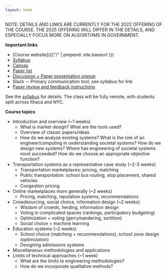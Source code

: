 ```yaml
---
layout: home
---
```

NOTE: DETAILS AND LINKS ARE CURRENTLY FOR THE 2022 OFFERING OF THE COURSE. THE 2025 OFFERING WILL DIFFER IN THE DETAILS, AND ESPECIALLY FOCUS MORE ON ALGORITHMS IN GOVERNMENT. 


<b>Important links</b>
 - [Course website]({{"/" | prepend: site.baseurl }})
 - [Syllabus](https://docs.google.com/document/d/1jb3OyBg9Iv5YsSgp0E1dRVmNpvfK_1-Z5e1fazlm7Uk/edit)
 - [Canvas](https://canvas.cornell.edu/courses/38827)
 - [Paper list](https://docs.google.com/document/d/1VFOLy8fAoY8Kmy06unBx-Bkp5tc62mM5bpsY_j7dsL8/edit#heading=h.ktoma9yvfgly)
 - [Discussion + Paper presentation signup](https://docs.google.com/spreadsheets/d/1Ne38J1SdDiBgSg_OTHoPaaQHJ3s113pQc11EDvm81HI/edit#gid=0)
 - Slack -- Primary communication tool; see syllabus for link
 - [Paper review and feedback instructions](https://docs.google.com/document/d/1qy4PgxEmXM6rEyOM2m0yDOnQ3ODERGcdw1ZiSfmyH9Y/edit)

See the [syllabus](https://docs.google.com/document/d/1jb3OyBg9Iv5YsSgp0E1dRVmNpvfK_1-Z5e1fazlm7Uk/edit) for details. The class will be fully remote, with students split across Ithaca and NYC.

 <b> Course topics </b>
  - Introduction and overview (~1 weeks)
      - What is market design? What are the tools used?
      - Overview of classic papers/ideas
      - How do we analyze existing systems? What is the role of an engineer/computing in understanding societal systems? How do we design new systems? Where has engineering of societal systems most succeeded? How do we choose an appropriate objective function?
  - Transportation systems as a representative case study (~2-3 weeks)
      - Transportation marketplaces: pricing, matching
      - Public transportation: school bus routing, stop placement, shared vehicles
      - Congestion pricing
  - Online marketplaces more generally (~2 weeks)
      - Pricing, matching, reputation systems, recommendations
  - Crowdsourcing, social choice, information design (~2 weeks)
      - Wisdom of crowds, herding, information design
      - Voting in complicated spaces (rankings, participatory budgeting)
      - Optimization + voting (gerrymandering, sortition)
      - Social choice + machine learning
  - Education systems (~2 weeks)
      - School choice (matching + recommendations), school zone design (optimization)
      - Designing admissions systems
  - Miscellaneous methodologies and applications
  - Limits of technical approaches (~1 week)
      - What are the limits to engineering methodologies?
      - How do we incorporate qualitative methods?
